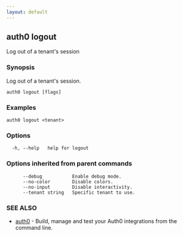 ```yaml
---
layout: default
---
```

## auth0 logout

Log out of a tenant's session

### Synopsis

Log out of a tenant's session.

```
auth0 logout [flags]
```

### Examples

```
auth0 logout <tenant>
```

### Options

```
  -h, --help   help for logout
```

### Options inherited from parent commands

```
      --debug           Enable debug mode.
      --no-color        Disable colors.
      --no-input        Disable interactivity.
      --tenant string   Specific tenant to use.
```

### SEE ALSO

* [auth0](/auth0-cli/)	 - Build, manage and test your Auth0 integrations from the command line.

